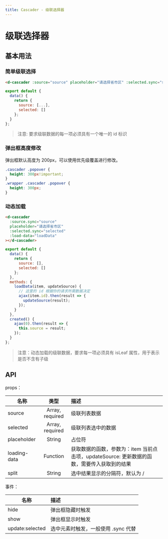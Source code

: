 ```yaml
---
title: Cascader - 级联选择器
---
```

# 级联选择器

## 基本用法

### 简单级联选择

<wrapper>
  <cascader-demo></cascader-demo>
</wrapper>

```html
<d-cascader :source="source" placeholder="请选择省市区" :selected.sync="selected"></d-cascader>
```

```js
export default {
  data() {
    return {
      source: [...],
      selected: []
    };
  }
};
```

> 注意: 要求级联数据的每一项必须具有一个唯一的 id 标识

### 弹出框高度修改

弹出框默认高度为 200px，可以使用优先级覆盖进行修改。

```css
.cascader .popover {
  height: 300px!important;
}
.wrapper .cascader .popover {
  height: 300px;
}
```

### 动态加载

<wrapper>
  <cascader-dynamic></cascader-dynamic>
</wrapper>

```html
<d-cascader
  :source.sync="source"
  placeholder="请选择省市区"
  :selected.sync="selected"
  :load-data="loadData"
></d-cascader>
```

```js
export default {
  data() {
    return {
      source: [],
      selected: []
    };
  },
  methods: {
    loadData(item, updateSource) {
      // 这里的 id 根据你的请求所需数据决定
      ajax(item.id).then(result => {
        updateSource(result);
      });
    }
  },
  created() {
    ajax(0).then(result => {
      this.source = result;
    });
  }
};
```

> 注意：动态加载的级联数据，要求每一项必须具有 isLeaf 属性，用于表示是否不含有子级

## API

props：

| 名称         |      类型       | 描述                                                                                        |
| ------------ | :-------------: | :------------------------------------------------------------------------------------------ |
| source       | Array, required | 级联列表数据                                                                                |
| selected     | Array, required | 级联列表选中的数据                                                                          |
| placeholder  |     String      | 占位符                                                                                      |
| loading-data |    Function     | 获取数据的函数，参数为：item 当前点击项，updateSource: 更新数据的函数，需要传入获取到的结果 |
| split        |     String      | 选中结果显示的分隔符，默认为 /                                                              |

事件：

| 名称            | 描述                                |
| --------------- | :---------------------------------- |
| hide            | 弹出框隐藏时触发                    |
| show            | 弹出框显示时触发                    |
| update:selected | 选中元素时触发，一般使用 .sync 代替 |